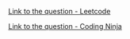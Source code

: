 [Link to the question - Leetcode](https://leetcode.com/problems/best-time-to-buy-and-sell-stock-iv/)

[Link to the question - Coding Ninja](https://www.codingninjas.com/codestudio/problems/best-time-to-buy-and-sell-stock_1080698?source=youtube&campaign=striver_dp_videos&utm_source=youtube&utm_medium=affiliate&utm_campaign=striver_dp_videos&leftPanelTab=1)